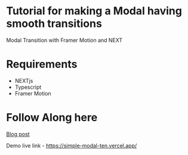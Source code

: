 # Tutorial for making a Modal having smooth transitions
Modal Transition with Framer Motion and NEXT

# Requirements
- NEXTjs
- Typescript
- Framer Motion

# Follow Along here

[Blog post](https://lawlesx.hashnode.dev/modal-transition-with-framer-motion-and-next)

Demo live link - https://simple-modal-ten.vercel.app/
